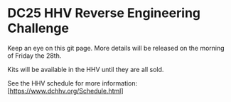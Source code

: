 # DC25 HHV Reverse Engineering Challenge

Keep an eye on this git page.  More details will be released on the morning of Friday the 28th.

Kits will be available in the HHV until they are all sold.

See the HHV schedule for more information: [https://www.dchhv.org/Schedule.html]
